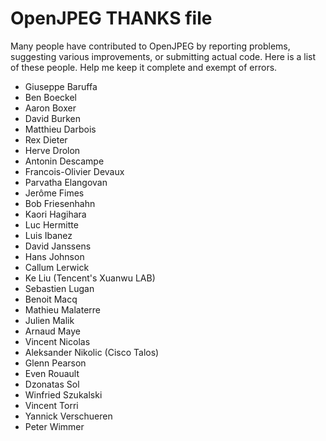 # OpenJPEG THANKS file

Many people have contributed to OpenJPEG by reporting problems, suggesting various improvements,
or submitting actual code. Here is a list of these people. Help me keep
it complete and exempt of errors.

* Giuseppe Baruffa
* Ben Boeckel
* Aaron Boxer
* David Burken
* Matthieu Darbois
* Rex Dieter
* Herve Drolon
* Antonin Descampe
* Francois-Olivier Devaux
* Parvatha Elangovan
* Jerôme Fimes
* Bob Friesenhahn
* Kaori Hagihara
* Luc Hermitte
* Luis Ibanez
* David Janssens
* Hans Johnson
* Callum Lerwick
* Ke Liu (Tencent's Xuanwu LAB)
* Sebastien Lugan
* Benoit Macq
* Mathieu Malaterre
* Julien Malik
* Arnaud Maye
* Vincent Nicolas
* Aleksander Nikolic (Cisco Talos)
* Glenn Pearson
* Even Rouault
* Dzonatas Sol
* Winfried Szukalski
* Vincent Torri
* Yannick Verschueren
* Peter Wimmer
